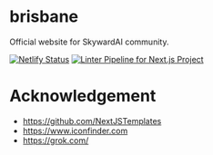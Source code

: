 # brisbane

Official website for SkywardAI community.

[![Netlify Status](https://api.netlify.com/api/v1/badges/f5e5e9d4-7f65-4b2a-b47d-9674f666f527/deploy-status)](https://app.netlify.com/sites/skywardai-labs-brisbane/deploys) [![Linter Pipeline for Next.js Project](https://github.com/SkywardAI/brisbane/actions/workflows/lint.yml/badge.svg)](https://github.com/SkywardAI/brisbane/actions/workflows/lint.yml)


# Acknowledgement

* https://github.com/NextJSTemplates
* https://www.iconfinder.com
* https://grok.com/